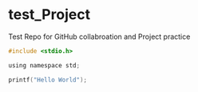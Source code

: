 # test_Project
Test Repo for GitHub collabroation and Project practice

```c
#include <stdio.h>

using namespace std;

printf("Hello World");
```